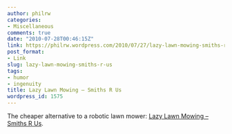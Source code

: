 ```yaml
---
author: philrw
categories:
- Miscellaneous
comments: true
date: "2010-07-28T00:46:15Z"
link: https://philrw.wordpress.com/2010/07/27/lazy-lawn-mowing-smiths-r-us/
post_format:
- Link
slug: lazy-lawn-mowing-smiths-r-us
tags:
- humor
- ingenuity
title: Lazy Lawn Mowing – Smiths R Us
wordpress_id: 1575
---
```


The cheaper alternative to a robotic lawn mower: [Lazy Lawn Mowing – Smiths R Us](http://smithsrus.com/lazy-lawn-mowing/).
